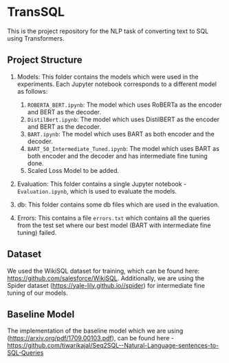 # TransSQL
This is the project repository for the NLP task of converting text to SQL using Transformers.

## Project Structure

1.  Models: This folder contains the models which were used in the experiments. Each Jupyter notebook corresponds to a different model as follows:

    1. `ROBERTA_BERT.ipynb`: The model which uses RoBERTa as the encoder and BERT as the decoder.
    2. `DistilBert.ipynb`: The model which uses DistilBERT as the encoder and BERT as the decoder.
    3. `BART.ipynb`: The model which uses BART as both encoder and the decoder.
    4. `BART_50_Intermediate_Tuned.ipynb`: The model which uses BART as both encoder and the decoder and has intermediate fine tuning done.
    5. Scaled Loss Model to be added.
    
2. Evaluation: This folder contains a single Jupyter notebook - `Evaluation.ipynb`, which is used to evaluate the models.
3. db: This folder contains some db files which are used in the evaluation.
4. Errors: This contains a file `errors.txt` which contains all the queries from the test set where our best model (BART with intermediate fine tuning) failed.

## Dataset

We used the WikiSQL dataset for training, which can be found here: https://github.com/salesforce/WikiSQL. Additionally, we are using the Spider dataset (https://yale-lily.github.io//spider) for intermediate fine tuning of our models.

## Baseline Model

The implementation of the baseline model which we are using (https://arxiv.org/pdf/1709.00103.pdf), can be found here - https://github.com/tiwarikajal/Seq2SQL--Natural-Language-sentences-to-SQL-Queries
